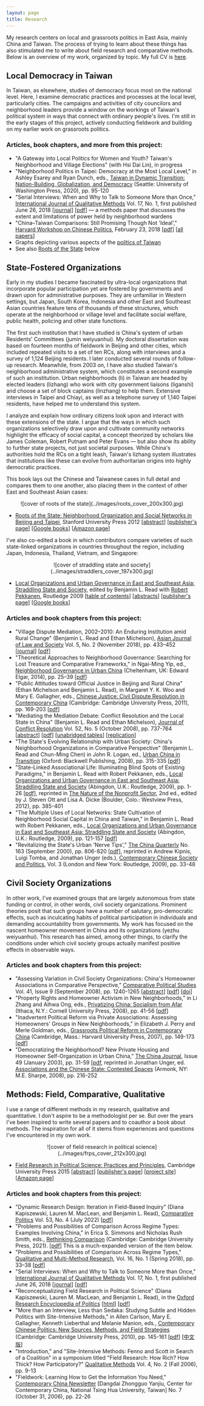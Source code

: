 ```yaml
---
layout: page
title: Research
---
```

My research centers on local and grassroots politics in East Asia, mainly China and Taiwan. The process of trying to learn about these things has also stimulated me to write about field research and comparative methods. Below is an overview of my work, organized by topic. My full CV is [here](../about/BenRead-CurriculumVitae.pdf).

## Local Democracy in Taiwan

In Taiwan, as elsewhere, studies of democracy focus most on the national level. Here, I examine democratic practices and processes at the local level, particularly cities. The campaigns and activities of city councilors and neighborhood leaders provide a window on the workings of Taiwan's political system in ways that connect with ordinary people's lives. I'm still in the early stages of this project, actively conducting fieldwork and building on my earlier work on grassroots politics.

### Articles, book chapters, and more from this project:

+ "A Gateway into Local Politics for Women and Youth? Taiwan's Neighborhood and Village Elections" (with Hsi Dai Lin), in progress
+ "Neighborhood Politics in Taipei: Democracy at the Most Local Level," in Ashley Esarey and Ryan Dunch, eds., <u>Taiwan in Dynamic Transition: Nation-Building, Globalization, and Democracy</u> (Seattle: University of Washington Press, 2020), pp. 95-120
+ "Serial Interviews: When and Why to Talk to Someone More than Once," <u>International Journal of Qualitative Methods</u> Vol. 17, No. 1, first published June 26, 2018 [[journal](https://doi.org/10.1177/1609406918783452)] [[pdf](../publications/ReadBenjaminL_2018_Serial_Interviews_-_When_and_Why_to_Talk_to_Someone_More_than_Once.pdf)] &mdash; a methods paper that discusses the extent and limitations of power held by neighborhood wardens
+ "China–Taiwan Comparisons: Still Promising Though Not 'Ideal'," <u>Harvard Workshop on Chinese Politics</u>, February 23, 2018 [[pdf](http://cnpoliticsworkinggroup.org/wp-content/uploads/2018/02/Ben-Read_China-Taiwan-Comparisons.pdf)] [[all papers](http://cnpoliticsworkinggroup.org/index.php/harvard-workshop-memos/)]
+ Graphs depicting various aspects of the [politics of Taiwan](../graphics/politics_in_taiwan.html) 
+ See also [<u>Roots of the State</u>](roots.html) below

## State-Fostered Organizations

Early in my studies I became fascinated by ultra-local organizations that incorporate popular participation yet are fostered by governments and drawn upon for administrative purposes. They are unfamiliar in Western settings, but Japan, South Korea, Indonesia and other East and Southeast Asian countries feature tens of thousands of these structures, which operate at the neighborhood or village level and facilitate social welfare, public health, policing and other state functions.

The first such institution that I have studied is China's system of urban Residents' Committees (jumin weiyuanhui). My doctoral dissertation was based on fourteen months of fieldwork in Beijing and other cities, which included repeated visits to a set of ten RCs, along with interviews and a survey of 1,124 Beijing residents. I later conducted several rounds of follow-up research. Meanwhile, from 2003 on, I have also studied Taiwan's neighborhood administrative system, which constitutes a second example of such an institution. Urban neighborhoods (li) in Taiwan are headed by elected leaders (lizhang) who work with city government liaisons (liganshi) and choose a set of block captains (linzhang) to help them. Extensive interviews in Taipei and Chiayi, as well as a telephone survey of 1,140 Taipei residents, have helped me to understand this system.

I analyze and explain how ordinary citizens look upon and interact with these extensions of the state. I argue that the ways in which such organizations selectively draw upon and cultivate community networks highlight the efficacy of social capital, a concept theorized by scholars like James Coleman, Robert Putnam and Peter Evans &#8212; but also show its ability to further state projects, not just societal purposes. While China's authorities hold the RCs on a tight leash, Taiwan's lizhang system illustrates that institutions like these can evolve from authoritarian origins into highly democratic practices.

This book lays out the Chinese and Taiwanese cases in full detail and compares them to one another, also placing them in the context of other East and Southeast Asian cases:

<div style="text-align:center" markdown="1">
![cover of roots of the state](../images/roots_cover_200x300.jpg)
</div>

+ <u>Roots of the State: Neighborhood Organization and Social Networks in Beijing and Taipei</u>, Stanford University Press 2012 [[abstract](roots.html)] [[publisher's page](http://www.sup.org/book.cgi?id=18646)] [[Google books](https://books.google.com/books?id=21_POQoSP4oC)] [[Amazon page](http://www.amazon.com/Roots-State-Neighborhood-Organization-Contemporary/dp/0804775656)]

I've also co-edited a book in which contributors compare varieties of such state-linked organizations in countries throughout the region, including Japan, Indonesia, Thailand, Vietnam, and Singapore:

<div style="text-align:center" markdown="1">
![cover of straddling state and society](../images/straddlers_cover_197x300.jpg)
</div>

+ <u>Local Organizations and Urban Governance in East and Southeast Asia: Straddling State and Society</u>, edited by Benjamin L. Read with [Robert Pekkanen](http://www.robertpekkanen.com), Routledge 2009 [[table of contents](straddlers.html)] [[abstracts](straddlers.html#abstracts)] [[publisher's page](http://www.routledgeasianstudies.com/books/Local-Organizations-and-Urban-Governance-in-East-and-Southeast-Asia-isbn9780415492997)] [[Google books](https://books.google.com/books?id=aoPUMmUsauoC)]

### Articles and book chapters from this project:

+ "Village Dispute Mediation, 2002–2010: An Enduring Institution amid Rural Change" (Benjamin L. Read and Ethan Michelson), <u>Asian Journal of Law and Society</u> Vol. 5, No. 2 (November 2018), pp. 433–452 [[journal](https://www-cambridge-org.oca.ucsc.edu/core/journals/asian-journal-of-law-and-society/article/village-dispute-mediation-in-china-200210-an-enduring-institution-amid-rural-change/2832CFE41040C7051D0D860DFB801502)] [[pdf](../publications/Read-Michelson_2018_Village_Dispute_Mediation_in_China_2002-10.pdf)]
+ "Theoretical Approaches to Neighborhood Governance: Searching for Lost Treasure and Comparative Frameworks," in Ngai-Ming Yip, ed., <u>Neighborhood Governance in Urban China</u> (Cheltenham, UK: Edward Elgar, 2014), pp. 25–39 [[pdf](../publications/ReadBenjaminL_2014_TheoreticalApproachesToNeighbourhoodGovernance.pdf)]
+ "Public Attitudes toward Official Justice in Beijing and Rural China" (Ethan Michelson and Benjamin L. Read), in Margaret Y. K. Woo and Mary E. Gallagher, eds., <u>Chinese Justice: Civil Dispute Resolution in Contemporary China</u> (Cambridge: Cambridge University Press, 2011), pp. 169-203 [[pdf](../publications/Michelson-Read_2011_AttitudesTowardOfficialJustice.pdf)]
+ "Mediating the Mediation Debate: Conflict Resolution and the Local State in China" (Benjamin L. Read and Ethan Michelson), <u>Journal of Conflict Resolution</u> Vol. 52, No. 5 (October 2008), pp. 737-764 [[abstract](http://jcr.sagepub.com/cgi/content/abstract/52/5/737)] [[pdf](../publications/Read-Michelson_2008_JCR_Mediation.pdf)] [[unabridged tables](../publications/Mediation_FullTables.doc)] [[replication](../publications/Mediation_Replication.zip)]
+ "The State's Evolving Relationship with Urban Society: China's Neighborhood Organizations in Comparative Perspective" (Benjamin L. Read and Chun-Ming Chen) in John R. Logan, ed., <u>Urban China in Transition</u> (Oxford: Blackwell Publishing, 2008), pp. 315-335 [[pdf](../publications/Read-Chen_2008_StatesRelationshipWithUrbanSociety.pdf)]
+ "State-Linked Associational Life: Illuminating Blind Spots of Existing Paradigms," in Benjamin L. Read with Robert Pekkanen, eds., <u>Local Organizations and Urban Governance in East and Southeast Asia: Straddling State and Society</u> (Abingdon, U.K.: Routledge, 2009), pp. 1-26 [[pdf](../publications/ReadBenjaminL_2009_ch1_StateLinkedAssociationalLife.pdf)], reprinted in <u>The Nature of the Nonprofit Sector</u>, 2nd ed., edited by J. Steven Ott and Lisa A. Dicke (Boulder, Colo.: Westview Press, 2012), pp. 385-401
+ "The Multiple Uses of Local Networks: State Cultivation of Neighborhood Social Capital in China and Taiwan," in Benjamin L. Read with Robert Pekkanen, eds., <u>Local Organizations and Urban Governance in East and Southeast Asia: Straddling State and Society</u> (Abingdon, U.K.: Routledge, 2009), pp. 121-157 [[pdf]("../publications/ReadBenjaminL_2009_ch6_MultipleUsesOfLocalNetworks.pdf)]
+ "Revitalizing the State's Urban 'Nerve Tips'," <u>The China Quarterly</u> No. 163 (September 2000), pp. 806-820 [[pdf](../publications/ReadBenjaminL_2000_ChinaQ_RevitalizingNerveTips.pdf)], reprinted in Andrew Kipnis, Luigi Tomba, and Jonathan Unger (eds.), <u>Contemporary Chinese Society and Politics</u>, Vol. 3 (London and New York: Routledge, 2009), pp. 33-48

## Civil Society Organizations

In other work, I've examined groups that are largely autonomous from state funding or control, in other words, civil society organizations. Prominent theories posit that such groups have a number of salutary, pro-democratic effects, such as inculcating habits of political participation in individuals and demanding accountability from governments. My work has focused on the nascent homeowner movement in China and its organizations (yezhu weiyuanhui). This research has aimed, among other things, to clarify the conditions under which civil society groups actually manifest positive effects in observable ways.

### Articles and book chapters from this project:

+ "Assessing Variation in Civil Society Organizations: China's Homeowner Associations in Comparative Perspective," <u>Comparative Political Studies</u> Vol. 41, Issue 9 (September 2008), pp. 1240-1265 [[abstract](http://cps.sagepub.com/cgi/content/abstract/41/9/1240)] [[pdf](../publications/ReadBenjaminL_2008_CPS_AssessingCSOs.pdf)] [[doi](http://journals.sagepub.com/doi/10.1177/0010414007302340)]
+ "Property Rights and Homeowner Activism in New Neighborhoods," in Li Zhang and Aihwa Ong, eds., <u>Privatizing China: Socialism from Afar</u> (Ithaca, N.Y.: Cornell University Press, 2008), pp. 41-56 [[pdf](../publications/ReadBenjaminL_2008_PropertyRightsHomeownerActivism.pdf)]
+ "Inadvertent Political Reform via Private Associations: Assessing Homeowners' Groups in New Neighborhoods," in Elizabeth J. Perry and Merle Goldman, eds., <u>Grassroots Political Reform in Contemporary China</u> (Cambridge, Mass.: Harvard University Press, 2007), pp. 149-173 [[pdf](../publications/ReadBenjaminL_2007_InadvertentPoliticalReform.pdf)]
+ "Democratizing the Neighborhood? New Private Housing and Homeowner Self-Organization in Urban China," <u>The China Journal</u>, Issue 49 (January 2003), pp. 31-59 [[pdf](../publications/ReadBenjaminL_2003_ChinaJ_DemocratizingTheNeighbourhood.pdf), reprinted in Jonathan Unger, ed. <u>Associations and the Chinese State: Contested Spaces</u> (Armonk, NY: M.E. Sharpe, 2008), pp. 216-252

## Methods: Field, Comparative, Qualitative

I use a range of different methods in my research, qualitative and quantitative. I don't aspire to be a methodologist per se. But over the years I've been inspired to write several papers and to coauthor a book about methods. The inspiration for all of it stems from experiences and questions I've encountered in my own work.

<div style="text-align:center" markdown="1">
![cover of field research in political science](../images/frps_cover_212x300.jpg)
</div>

+ <u>Field Research in Political Science: Practices and Principles</u>, Cambridge University Press 2015 [[abstract](frps.html)] [[publisher's page](http://www.cambridge.org/us/academic/subjects/politics-international-relations/research-methods-politics/field-research-political-science-practices-and-principles)] [[project site](http://www.psfieldresearch.org/)] [[Amazon page](http://www.amazon.com/Field-Research-Political-Science-Principles/dp/0521184835/)]

### Articles and book chapters from this project:

+ "Dynamic Research Design: Iteration in Field-Based Inquiry” (Diana Kapiszewski, Lauren M. MacLean, and Benjamin L. Read), <u>Comparative Politics</u> Vol. 53, No. 4 (July 2022) [[pdf](../publications/Kapiszewski+MacLean+Read_2022_Dynamic-Research-Design--Iteration-in-Field-Based-Inquiry.pdf)]
+ "Problems and Possibilities of Comparison Across Regime Types: Examples Involving China," in Erica S. Simmons and Nicholas Rush Smith, eds., <u>Rethinking Comparison</u> (Cambridge: Cambridge University Press, 2021). [[pdf](../publications/ReadBenjaminL_2021_Problems-and-Possibilities-of-Comparison-Across-Regime-Types_China.pdf)] This is a much-expanded version of the item below.
+ "Problems and Possibilities of Comparison Across Regime Types," <u>Qualitative and Multi-Method Research</u>, Vol. 16, No. 1 (Spring 2018), pp. 33–38 [[pdf](../publications/ReadBenjaminL_2018_Problems_and_Possibilities_of_Comparison_Across_Regime_Types.pdf)]
+ "Serial Interviews: When and Why to Talk to Someone More than Once," <u>International Journal of Qualitative Methods</u> Vol. 17, No. 1, first published June 26, 2018 [[journal](https://doi.org/10.1177/1609406918783452)] [[pdf](../publications/ReadBenjaminL_2018_Serial_Interviews_-_When_and_Why_to_Talk_to_Someone_More_than_Once.pdf)]
+ "Reconceptualizing Field Research in Political Science" (Diana Kapiszewski, Lauren M. MacLean, and Benjamin L. Read), in the [Oxford Research Encyclopedia of Politics](http://politics.oxfordre.com) [[html](http://politics.oxfordre.com/view/10.1093/acrefore/9780190228637.001.0001/acrefore-9780190228637-e-722)] [[pdf](../publications/Kapiszewski_MacLean_Read_2018_Reconceptualizing_Field_Research_in_PS.pdf)]
+ "More than an Interview, Less than Sedaka: Studying Subtle and Hidden Politics with Site-Intensive Methods," in Allen Carlson, Mary E. Gallagher, Kenneth Lieberthal and Melanie Manion, eds., <u>Contemporary Chinese Politics: New Sources, Methods, and Field Strategies</u> (Cambridge: Cambridge University Press, 2010), pp. 145-161 [[pdf](../publications/ReadBenjaminL_2010_MoreThanAnInterview.pdf)] [[中文版](../publications/ReadBenjaminL_2014_MoreThanAnInterview_InChinese.pdf)]
+ "Introduction," and "Site-Intensive Methods: Fenno and Scott in Search of a Coalition" in a symposium titled "Field Research: How Rich? How Thick? How Participatory?" <u>Qualitative Methods</u> Vol. 4, No. 2 (Fall 2006), pp. 9-13
+ "Fieldwork: Learning How to Get the Information You Need," <u>Contemporary China Newsletter</u> [Dangdai Zhongguo Yanjiu, Center for Contemporary China, National Tsing Hua University, Taiwan] No. 7 (October 31, 2006), pp. 22-26
